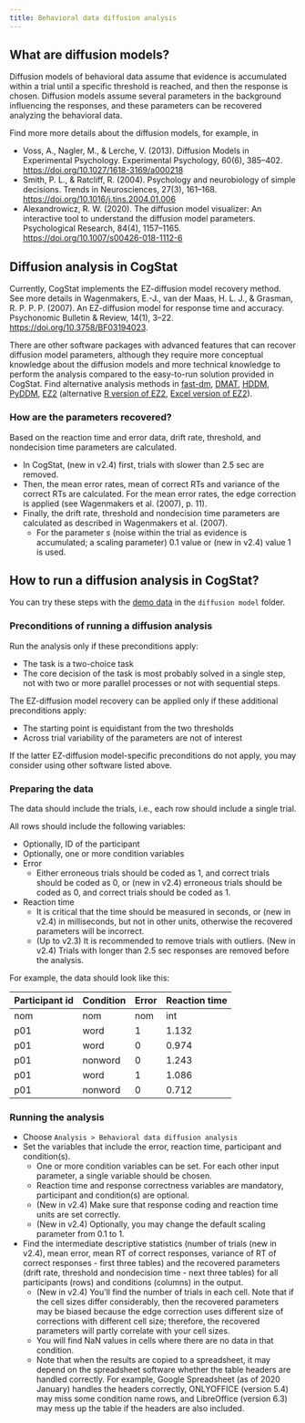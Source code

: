```yaml
---
title: Behavioral data diffusion analysis
---
```

## What are diffusion models?

Diffusion models of behavioral data assume that evidence is accumulated within a trial until a specific threshold is reached, and then the response is chosen. Diffusion models assume several parameters in the background influencing the responses, and these parameters can be recovered analyzing the behavioral data.

Find more more details about the diffusion models, for example, in 
- Voss, A., Nagler, M., & Lerche, V. (2013). Diffusion Models in Experimental Psychology. Experimental Psychology, 60(6), 385–402. <https://doi.org/10.1027/1618-3169/a000218>
- Smith, P. L., & Ratcliff, R. (2004). Psychology and neurobiology of simple decisions. Trends in Neurosciences, 27(3), 161–168. <https://doi.org/10.1016/j.tins.2004.01.006>
- Alexandrowicz, R. W. (2020). The diffusion model visualizer: An interactive tool to understand the diffusion model parameters. Psychological Research, 84(4), 1157–1165. <https://doi.org/10.1007/s00426-018-1112-6>

## Diffusion analysis in CogStat

Currently, CogStat implements the EZ-diffusion model recovery method. See more details in Wagenmakers, E.-J., van der Maas, H. L. J., & Grasman, R. P. P. P. (2007). An EZ-diffusion model for response time and accuracy. Psychonomic Bulletin & Review, 14(1), 3–22. <https://doi.org/10.3758/BF03194023>.

There are other software packages with advanced features that can recover diffusion model parameters, although they require more conceptual knowledge about the diffusion models and more technical knowledge to perform the analysis compared to the easy-to-run solution provided in CogStat. Find alternative analysis methods in [fast-dm](https://www.psychologie.uni-heidelberg.de/ae/meth/fast-dm/), [DMAT](https://ppw.kuleuven.be/okp/software/dmat/), [HDDM](http://ski.clps.brown.edu/hddm_docs/), [PyDDM](https://pyddm.readthedocs.io/), [EZ2](http://purl.oclc.org/net/rgrasman/jscript/ez2) (alternative [R version of EZ2](https://rdrr.io/rforge/EZ2/man/EZ2-package.html), [Excel version of EZ2](http://purl.oclc.org/net/rgrasman/excel/ez2)).

### How are the parameters recovered?
Based on the reaction time and error data, drift rate, threshold, and nondecision time parameters are calculated.

* In CogStat, (new in v2.4) first, trials with slower than 2.5 sec are removed. 
* Then, the mean error rates, mean of correct RTs and variance of the correct RTs are calculated. For the mean error rates, the edge correction is applied (see Wagenmakers et al. (2007), p. 11).
* Finally, the drift rate, threshold and nondecision time parameters are calculated as described in Wagenmakers et al. (2007).
  * For the parameter _s_ (noise within the trial as evidence is accumulated; a scaling parameter) 0.1 value or (new in v2.4) value 1 is used.


## How to run a diffusion analysis in CogStat?

You can try these steps with the [demo data](Demo-data) in the `diffusion model` folder.

### Preconditions of running a diffusion analysis

Run the analysis only if these preconditions apply:
- The task is a two-choice task
- The core decision of the task is most probably solved in a single step, not with two or more parallel processes or not with sequential steps.

The EZ-diffusion model recovery can be applied only if these additional preconditions apply:
- The starting point is equidistant from the two thresholds
- Across trial variability of the parameters are not of interest

If the latter EZ-diffusion model-specific preconditions do not apply, you may consider using other software listed above.

### Preparing the data
The data should include the trials, i.e., each row should include a single trial.

All rows should include the following variables:
- Optionally, ID of the participant
- Optionally, one or more condition variables
- Error
  - Either erroneous trials should be coded as 1, and correct trials should be coded as 0, or (new in v2.4) erroneous trials should be coded as 0, and correct trials should be coded as 1.
- Reaction time
  - It is critical that the time should be measured in seconds, or (new in v2.4) in milliseconds, but not in other units, otherwise the recovered parameters will be incorrect.
  - (Up to v2.3) It is recommended to remove trials with outliers. (New in v2.4) Trials with longer than 2.5 sec responses are removed before the analysis.

For example, the data should look like this:

Participant id| Condition| Error| Reaction time 
---|---|---|---
nom| nom| nom| int
p01|	word|	1| 1.132
p01|	word|	0| 0.974
p01|	nonword|	0| 1.243
p01|	word|	1| 1.086
p01|	nonword|	0| 0.712

### Running the analysis
* Choose `Analysis > Behavioral data diffusion analysis`
* Set the variables that include the error, reaction time, participant and condition(s).
  * One or more condition variables can be set. For each other input parameter, a single variable should be chosen.
  * Reaction time and response correctness variables are mandatory, participant and condition(s) are optional.
  * (New in v2.4) Make sure that response coding and reaction time units are set correctly.
  * (New in v2.4) Optionally, you may change the default scaling parameter from 0.1 to 1.
* Find the intermediate descriptive statistics (number of trials (new in v2.4), mean error, mean RT of correct responses, variance of RT of correct responses - first three tables) and the recovered parameters (drift rate, threshold and nondecision time - next three tables) for all participants (rows) and conditions (columns) in the output.
  * (New in v2.4) You'll find the number of trials in each cell. Note that if the cell sizes differ considerably, then the recovered parameters may be biased because the edge correction uses different size of corrections with different cell size; therefore, the recovered parameters will partly correlate with your cell sizes.
  * You will find NaN values in cells where there are no data in that condition.
  * Note that when the results are copied to a spreadsheet, it may depend on the spreadsheet software whether the table headers are handled correctly. For example, Google Spreadsheet (as of 2020 January) handles the headers correctly, ONLYOFFICE (version 5.4) may miss some condition name rows, and LibreOffice (version 6.3) may mess up the table if the headers are also included.
